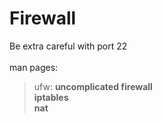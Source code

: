 # Firewall
Be extra careful with port 22
<br><br>
man pages:
> ufw: <b>u<b>ncomplicated firewall<br>
> iptables<br>
> nat
